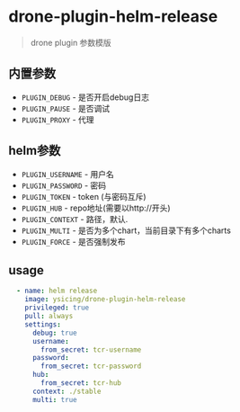 # drone-plugin-helm-release

> drone plugin 参数模版

## 内置参数

- `PLUGIN_DEBUG` - 是否开启debug日志
- `PLUGIN_PAUSE` - 是否调试
- `PLUGIN_PROXY` - 代理

## helm参数

- `PLUGIN_USERNAME` - 用户名
- `PLUGIN_PASSWORD` - 密码
- `PLUGIN_TOKEN`	- token (与密码互斥)
- `PLUGIN_HUB`	- repo地址(需要以http://开头) 
- `PLUGIN_CONTEXT` - 路径，默认.
- `PLUGIN_MULTI` - 是否为多个chart，当前目录下有多个charts
- `PLUGIN_FORCE` - 是否强制发布

## usage

```yaml
  - name: helm release
    image: ysicing/drone-plugin-helm-release
    privileged: true
    pull: always
    settings:
      debug: true
      username:
        from_secret: tcr-username
      password:
        from_secret: tcr-password
      hub:
        from_secret: tcr-hub
      context: ./stable
      multi: true
```

